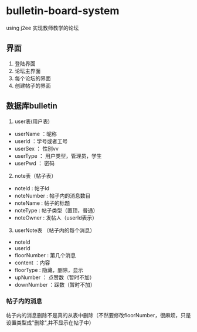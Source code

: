 # bulletin-board-system

using j2ee
实现教师教学的论坛

## 界面

1. 登陆界面
2. 论坛主界面
3. 每个论坛的界面
4. 创建帖子的界面

## 数据库bulletin

1. user表(用户表)

* userName ：昵称
* userId ：学号或者工号
* userSex ： 性别vv
* userType ： 用户类型，管理员，学生
* userPwd ： 密码

2. note表（帖子表）

* noteId : 帖子Id
* noteNumber : 帖子内的消息数目
* noteName : 帖子的标题
* noteType : 帖子类型（置顶，普通）
* noteOwner : 发帖人（userId表示）

3. userNote表 （帖子内的每个消息）

* noteId
* userId
* floorNumber : 第几个消息
* content ：内容
* floorType : 隐藏，删除，显示
* upNumber ： 点赞数（暂时不加）
* downNumber ：踩数（暂时不加）

### 帖子内的消息

帖子内的消息删除不是真的从表中删除（不然要修改floorNumber，很麻烦，只是设置类型成"删除",并不显示在帖子中）